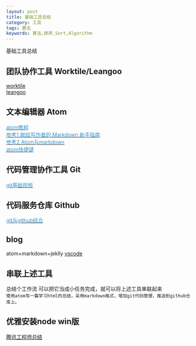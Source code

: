 ```yaml
---
layout: post
title: 基础工具总结
category: 工具
tags: 算法
keywords: 算法,排序,Sort,Algorithm
---
```

基础工具总结

## 团队协作工具 Worktile/Leangoo
[worktile](http://www.worktile.com)  
[leangoo](http://www.leangoo.com)

## 文本编辑器 Atom
[<font color="#3194d0">atom教程</font>](http://wiki.jikexueyuan.com/project/atom/basis.html)  
[<font color="#3194d0">参考1 献给写作者的 Markdown 新手指南</font>](http://www.jianshu.com/p/q81RER)  
[<font color="#3194d0">参考2 Atom与markdown</font>](http://www.jianshu.com/p/ad3e737e5dc2)  
[<font color="#3194d0">atom快捷键</font>](https://github.com/futantan/atom)  

## 代码管理协作工具 Git
[<font color="#3194d0">git基础视频</font>](http://www.imooc.com/learn/208)  
## 代码服务仓库 Github
[<font color="#3194d0">git与github结合</font>](http://www.imooc.com/learn/390)  
## blog
atom+markdown+jeklly
[vscode](http://imweb.io/topic/57e73d2bf19a1ca363927b95)
## 串联上述工具
总结个工作流 可以把它当成小任务完成，就可以将上述工具串联起来  
`使用atom写一篇学习html的总结，采用markdown格式，增加git代码管理，推送到github仓库上。
`  

## 优雅安装node win版
[腾讯工程师总结](http://imweb.io/topic/57289aa78a0819f17b7d9d5e)